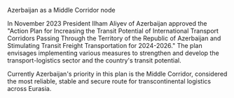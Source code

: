 
Azerbaijan as a Middle Corridor node

In November 2023 President Ilham Aliyev of Azerbaijan approved the "Action Plan for Increasing the Transit Potential of International Transport Corridors Passing Through the Territory of the Republic of Azerbaijan and Stimulating Transit Freight Transportation for 2024-2026." The plan envisages implementing various measures to strengthen and develop the transport-logistics sector and the country's transit potential.

Currently Azerbaijan's priority in this plan is the Middle Corridor, considered the most reliable, stable and secure route for transcontinental logistics across Eurasia.